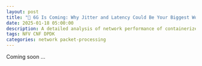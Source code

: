 ```yaml
---
layout: post
title: "📡 6G Is Coming: Why Jitter and Latency Could Be Your Biggest Worries?"
date: 2025-01-18 05:00:00
description: A detailed analysis of network performance of containerized networking function Vs. baremetal networking function.
tags: NFV CNF DPDK
categories: network packet-processing
---
```


Coming soon ...